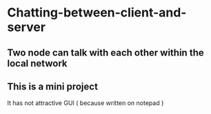 # Chatting-between-client-and-server

## Two node can talk with each other within the local network

## This is a mini project
 
It has not attractive GUI ( because written on notepad )


